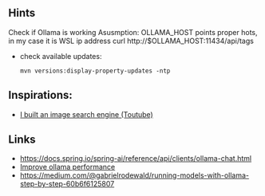 
## Hints

Check if Ollama is working
Asusmption: OLLAMA_HOST points proper hots, in my case it is WSL ip address
curl http://$OLLAMA_HOST:11434/api/tags

- check available updates:
  ```
  mvn versions:display-property-updates -ntp
  ```

## Inspirations:
- [I built an image search engine (Toutube)](https://www.youtube.com/watch?v=mBcBoGhFndY)

## Links
- https://docs.spring.io/spring-ai/reference/api/clients/ollama-chat.html
- [Improve ollama performance](https://github.com/ollama/ollama/issues/2742)
- https://medium.com/@gabrielrodewald/running-models-with-ollama-step-by-step-60b6f6125807

